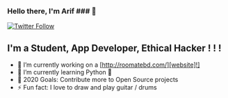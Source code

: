 ### Hello there, I'm Arif ### 👋


[![Twitter Follow](https://img.shields.io/twitter/follow/arifuzzaman_bm?color=1DA1F2&logo=twitter&style=for-the-badge)](https://twitter.com/intent/follow?original_referer=https%3A%2F%2Fgithub.com%2Farifuzzaman_bm&screen_name=arifuzzaman_bm)

## I'm a Student, App Developer, Ethical Hacker ! ! !

- 🔭 I’m currently working on a [http://roomatebd.com/][website]!]
- 🌱 I’m currently learning Python :snake:
- 🥅 2020 Goals: Contribute more to Open Source projects
- ⚡ Fun fact: I love to draw and play guitar / drums
